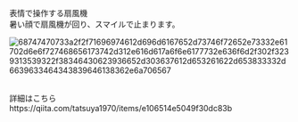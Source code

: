 表情で操作する扇風機 <br>
暑い顔で扇風機が回り、スマイルで止まります。 <br>

![68747470733a2f2f71696974612d696d6167652d73746f72652e73332e61702d6e6f727468656173742d312e616d617a6f6e6177732e636f6d2f302f3239313539322f38346430623936652d303637612d653261622d653833332d6639633464343839646138362e6a706567](https://github.com/tatsuya1970/homework04-face/assets/7496610/dba844e7-6b36-46d6-9c45-d30815225c06)

<br>
詳細はこちら<br>
https://qiita.com/tatsuya1970/items/e106514e5049f30dc83b

<br>
